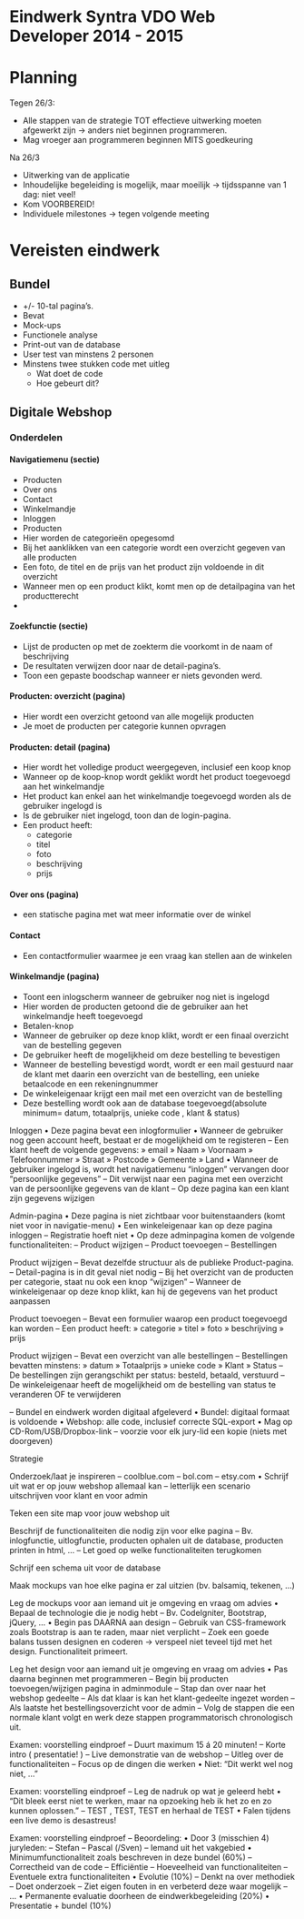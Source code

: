 Eindwerk Syntra VDO Web Developer 2014 - 2015
=============================================

# Planning

Tegen 26/3:
- Alle stappen van de strategie TOT effectieve uitwerking moeten afgewerkt zijn -> anders niet beginnen programmeren.
- Mag vroeger aan programmeren beginnen MITS goedkeuring

Na 26/3
- Uitwerking van de applicatie
- Inhoudelijke begeleiding is mogelijk, maar moeilijk -> tijdsspanne van 1 dag: niet veel!
- Kom VOORBEREID!
- Individuele milestones -> tegen volgende meeting

# Vereisten eindwerk

## Bundel
- +/- 10-tal pagina’s.
- Bevat
 - Mock-ups
 - Functionele analyse
 - Print-out van de database
 - User test van minstens 2 personen
 - Minstens twee stukken code met uitleg
   - Wat doet de code
   - Hoe gebeurt dit?

## Digitale Webshop

### Onderdelen

#### Navigatiemenu (sectie)
 - Producten
 - Over ons
 - Contact
 - Winkelmandje
 - Inloggen
 - Producten
- Hier worden de categorieën opegesomd
- Bij het aanklikken van een categorie wordt een overzicht gegeven van alle producten
 - Een foto, de titel en de prijs van het product zijn voldoende in dit overzicht
 - Wanneer men op een product klikt, komt men op de detailpagina van het productterecht
 - 
#### Zoekfunctie (sectie)
- Lijst de producten op met de zoekterm die voorkomt in de naam of beschrijving
- De resultaten verwijzen door naar de detail-pagina’s.
 - Toon een gepaste boodschap wanneer er niets gevonden werd.

#### Producten: overzicht (pagina)
- Hier wordt een overzicht getoond van alle mogelijk producten
- Je moet de producten per categorie kunnen opvragen

#### Producten: detail (pagina)

- Hier wordt het volledige product weergegeven, inclusief een koop knop
- Wanneer op de koop-knop wordt geklikt wordt het product toegevoegd aan het winkelmandje
- Het product kan enkel aan het winkelmandje toegevoegd worden als de gebruiker ingelogd is
- Is de gebruiker niet ingelogd, toon dan de login-pagina.
- Een product heeft:
  - categorie
  - titel
  - foto
  - beschrijving
  - prijs

#### Over ons (pagina)

- een statische pagina met wat meer informatie over de winkel

#### Contact

- Een contactformulier waarmee je een vraag kan stellen aan de winkelen

#### Winkelmandje (pagina)
- Toont een inlogscherm wanneer de gebruiker nog niet is ingelogd
- Hier worden de producten getoond die de gebruiker aan het winkelmandje heeft toegevoegd
- Betalen-knop
 - Wanneer de gebruiker op deze knop klikt, wordt er een finaal overzicht van de bestelling gegeven
- De gebruiker heeft de mogelijkheid om deze bestelling te bevestigen
- Wanneer de bestelling bevestigd wordt, wordt er een mail gestuurd naar de klant met daarin een overzicht van de bestelling, een unieke betaalcode en een rekeningnummer
- De winkeleigenaar krijgt een mail met een overzicht van de bestelling
- Deze bestelling wordt ook aan de database toegevoegd(absolute minimum= datum,
totaalprijs, unieke code , klant & status)

Inloggen
• Deze pagina bevat een inlogformulier
• Wanneer de gebruiker nog geen account heeft, bestaat er de mogelijkheid om
te registeren
– Een klant heeft de volgende gegevens:
» email
» Naam
» Voornaam
» Telefoonnummer
» Straat
» Postcode
» Gemeente
» Land
• Wanneer de gebruiker ingelogd is, wordt het navigatiemenu “inloggen”
vervangen door “persoonlijke gegevens”
– Dit verwijst naar een pagina met een overzicht van de persoonlijke gegevens van de klant
– Op deze pagina kan een klant zijn gegevens wijzigen

Admin-pagina
• Deze pagina is niet zichtbaar voor buitenstaanders
(komt niet voor in navigatie-menu)
• Een winkeleigenaar kan op deze pagina inloggen
– Registratie hoeft niet
• Op deze adminpagina komen de volgende
functionaliteiten:
– Product wijzigen
– Product toevoegen
– Bestellingen	

 Product wijzigen
– Bevat dezelfde structuur als de publieke Product-pagina.
– Detail-pagina is in dit geval niet nodig
– Bij het overzicht van de producten per categorie, staat nu ook een knop
“wijzigen”
– Wanneer de winkeleigenaar op deze knop klikt, kan hij de gegevens van
het product aanpassen

Product toevoegen
– Bevat een formulier waarop een product toegevoegd kan worden
– Een product heeft:
» categorie
» titel
» foto
» beschrijving
» prijs

Product wijzigen
– Bevat een overzicht van alle bestellingen
– Bestellingen bevatten minstens:
» datum
» Totaalprijs
» unieke code
» Klant
» Status
– De bestellingen zijn gerangschikt per status: besteld, betaald,
verstuurd
– De winkeleigenaar heeft de mogelijkheid om de bestelling van
status te veranderen OF te verwijderen

– Bundel en eindwerk worden digitaal afgeleverd
• Bundel: digitaal formaat is voldoende
• Webshop: alle code, inclusief correcte SQL-export
• Mag op CD-Rom/USB/Dropbox-link
– voorzie voor elk jury-lid een kopie (niets met doorgeven)


Strategie

Onderzoek/laat je inspireren
– coolblue.com
– bol.com
– etsy.com
• Schrijf uit wat er op jouw webshop allemaal
kan
– letterlijk een scenario uitschrijven voor klant en
voor admin

Teken een site map voor jouw webshop uit

Beschrijf de functionaliteiten die nodig zijn
voor elke pagina
– Bv. inlogfunctie, uitlogfunctie, producten ophalen
uit de database, producten printen in html, …
– Let goed op welke functionaliteiten terugkomen

Schrijf een schema uit voor de database

Maak mockups van hoe elke pagina er zal
uitzien (bv. balsamiq, tekenen, …)

Leg de mockups voor aan iemand uit je omgeving en
vraag om advies
• Bepaal de technologie die je nodig hebt
– Bv. CodeIgniter, Bootstrap, jQuery, …
• Begin pas DAARNA aan design
– Gebruik van CSS-framework zoals Bootstrap is aan te
raden, maar niet verplicht
– Zoek een goede balans tussen designen en coderen ->
verspeel niet teveel tijd met het design. Functionaliteit
primeert.

Leg het design voor aan iemand uit je omgeving en
vraag om advies
• Pas daarna beginnen met programmeren
– Begin bij producten toevoegen/wijzigen pagina in adminmodule
– Stap dan over naar het webshop gedeelte
– Als dat klaar is kan het klant-gedeelte ingezet worden
– Als laatste het bestellingsoverzicht voor de admin
– Volg de stappen die een normale klant volgt en werk deze
stappen programmatorisch chronologisch uit.

Examen: voorstelling eindproef
– Duurt maximum 15 á 20 minuten!
– Korte intro ( presentatie! )
– Live demonstratie van de webshop
– Uitleg over de functionaliteiten
– Focus op de dingen die werken
• Niet: “Dit werkt wel nog niet, …”

Examen: voorstelling eindproef
– Leg de nadruk op wat je geleerd hebt
• “Dit bleek eerst niet te werken, maar na opzoeking heb
ik het zo en zo kunnen oplossen.”
– TEST , TEST, TEST en herhaal de TEST
• Falen tijdens een live demo is desastreus!

Examen: voorstelling eindproef
– Beoordeling:
• Door 3 (misschien 4) juryleden:
– Stefan
– Pascal (/Sven)
– Iemand uit het vakgebied
• Minimumfunctionaliteit zoals beschreven in deze bundel (60%)
– Correctheid van de code
– Efficiëntie
– Hoeveelheid van functionaliteiten
– Eventuele extra functionaliteiten
• Evolutie (10%)
– Denkt na over methodiek
– Doet onderzoek
– Ziet eigen fouten in en verbeterd deze waar mogelijk
– …
• Permanente evaluatie doorheen de eindwerkbegeleiding (20%)
• Presentatie + bundel (10%)
